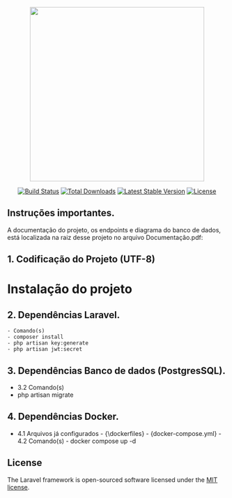 <p align="center"><a href="https://laravel.com" target="_blank"><img src="https://raw.githubusercontent.com/laravel/art/master/logo-lockup/5%20SVG/2%20CMYK/1%20Full%20Color/laravel-logolockup-cmyk-red.svg" width="400"></a></p>

<p align="center">
<a href="https://travis-ci.org/laravel/framework"><img src="https://travis-ci.org/laravel/framework.svg" alt="Build Status"></a>
<a href="https://packagist.org/packages/laravel/framework"><img src="https://poser.pugx.org/laravel/framework/d/total.svg" alt="Total Downloads"></a>
<a href="https://packagist.org/packages/laravel/framework"><img src="https://poser.pugx.org/laravel/framework/v/stable.svg" alt="Latest Stable Version"></a>
<a href="https://packagist.org/packages/laravel/framework"><img src="https://poser.pugx.org/laravel/framework/license.svg" alt="License"></a>
</p>

## Instruções importantes.

A documentação do projeto, os endpoints e diagrama do banco de dados, está localizada na raiz desse projeto no arquivo Documentação.pdf:

## 1. Codificação do Projeto (UTF-8)

# Instalação do projeto
## 2. Dependências Laravel.
    - Comando(s)
    - composer install
    - php artisan key:generate
    - php artisan jwt:secret
## 3. Dependências Banco de dados (PostgresSQL).
   - 3.2 Comando(s)
   - php artisan migrate
## 4. Dependências Docker.
   - 4.1 Arquivos já configurados
    - {\dockerfiles}
    - {docker-compose.yml}
    - 4.2 Comando(s)
    - docker compose up -d

## License

The Laravel framework is open-sourced software licensed under the [MIT license](https://opensource.org/licenses/MIT).

